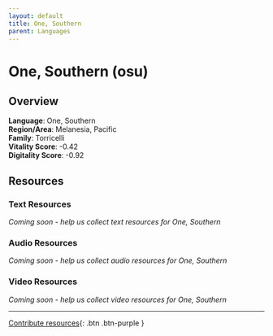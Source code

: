 ```yaml
---
layout: default
title: One, Southern
parent: Languages
---
```


# One, Southern (osu)

## Overview

**Language**: One, Southern  
**Region/Area**: Melanesia, Pacific  
**Family**: Torricelli  
**Vitality Score**: -0.42  
**Digitality Score**: -0.92  

## Resources

### Text Resources
*Coming soon - help us collect text resources for One, Southern*

### Audio Resources
*Coming soon - help us collect audio resources for One, Southern*

### Video Resources
*Coming soon - help us collect video resources for One, Southern*

---

[Contribute resources](https://fairtrain.github.io/){: .btn .btn-purple }
